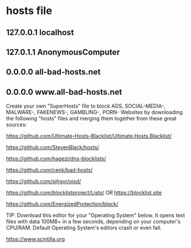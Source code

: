 # hosts file

## 127.0.0.1 localhost
## 127.0.1.1 AnonymousComputer
## 0.0.0.0 all-bad-hosts.net
## 0.0.0.0 w</span>ww.all-bad-hosts.net

Create your own "SuperHosts" file to block
ADS, SOCIAL-MEDIA-, MALWARE-, FAKENEWS-, GAMBLING-, PORN- Websites
by downloading the following "hosts" files and merging them together from these great sources:

https://github.com/Ultimate-Hosts-Blacklist/Ultimate.Hosts.Blacklist/

https://github.com/StevenBlack/hosts/

https://github.com/hagezi/dns-blocklists/

https://github.com/cenk/bad-hosts/

https://github.com/sjhgvr/oisd/

https://github.com/blocklistproject/Lists/ OR https://blocklist.site

https://github.com/EnergizedProtection/block/

TIP: Download this editor for your "Operating System" below. It opens text files with data 100MB+ in a few seconds, depending on your computer's CPU/RAM. Default Operating System's editors crash or even fail.

https://www.scintilla.org
